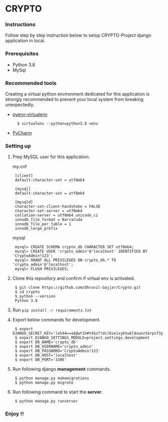 # CRYPTO

### Instructions
Follow step by step instruction below to setup CRYPTO-Project django application in local.

### Prerequisites

- Python 3.8
- MySql

### Recommended tools

Creating a virtual python environment dedicated for this application is strongly recommended to prevent your local system from breaking unexpectedly.

- [pyenv-virtualenv](https://github.com/pyenv/pyenv-virtualenv)

        $ virtualenv --python=python3.8 venv

- [PyCharm](https://www.jetbrains.com/pycharm/)

### Setting up

1. Prep MySQL user for this application.

    my.cnf

        [client]
        default-character-set = utf8mb4

        [mysql]
        default-character-set = utf8mb4

        [mysqld]
        character-set-client-handshake = FALSE
        character-set-server = utf8mb4
        collation-server = utf8mb4_unicode_ci
        innodb_file_format = Barracuda
        innodb_file_per_table = 1
        innodb_large_prefix

    mysql

        mysql> CREATE SCHEMA crypto_db CHARACTER SET utf8mb4;
        mysql> CREATE USER 'crypto_admin'@'localhost' IDENTIFIED BY 'CryptoAdmin!123';
        mysql> GRANT ALL PRIVILEGES ON crypto_db.* TO 'crypto_admin'@'localhost';
        mysql> FLUSH PRIVILEGES;

2. Clone this repository and confirm if virtual env is activated.

        $ git clone https://github.com/Dhruvil-Gajjar/Crypto.git 
        $ cd crypto
        $ python --version
        Python 3.8

3. Run `pip install -r requirements.txt`

4. Export below commands for development.

        $ export DJANGO_SECRET_KEY='(eh44==a$@wt1h#t4$zf(dz)6seixy6tw$l4aunzt&rpsf3y7w'
        $ export DJANGO_SETTINGS_MODULE=project.settings.development
        $ export DB_NAME='crypto_db'
        $ export DB_USERNAME='crypto_admin'
        $ export DB_PASSWORD='CryptoAdmin!123'
        $ export DB_HOST='localhost'
        $ export DB_PORT='3306' 

5. Run following django **management** commands.

        $ python manage.py makemigrations     
        $ python manage.py migrate     

6. Run following command to start the **server**.

        $ python manage.py runserver     

### Enjoy !!